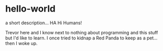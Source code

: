 # hello-world
a short description... HA
Hi Humans!

Trevor here and I know next to nothing about programming and this stuff but I'd like to learn.
I once tried to kidnap a Red Panda to keep as a pet... then I woke up.

